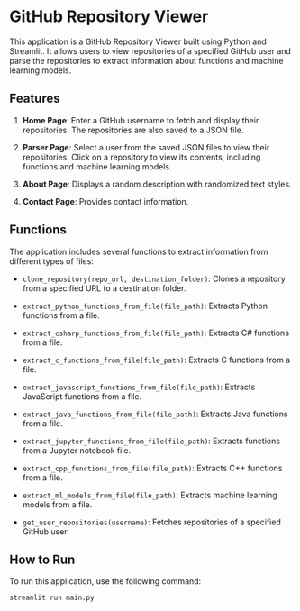 # GitHub Repository Viewer

This application is a GitHub Repository Viewer built using Python and Streamlit. It allows users to view repositories of a specified GitHub user and parse the repositories to extract information about functions and machine learning models.

## Features

1. **Home Page**: Enter a GitHub username to fetch and display their repositories. The repositories are also saved to a JSON file.

2. **Parser Page**: Select a user from the saved JSON files to view their repositories. Click on a repository to view its contents, including functions and machine learning models.

3. **About Page**: Displays a random description with randomized text styles.

4. **Contact Page**: Provides contact information.

## Functions

The application includes several functions to extract information from different types of files:

- `clone_repository(repo_url, destination_folder)`: Clones a repository from a specified URL to a destination folder.

- `extract_python_functions_from_file(file_path)`: Extracts Python functions from a file.

- `extract_csharp_functions_from_file(file_path)`: Extracts C# functions from a file.

- `extract_c_functions_from_file(file_path)`: Extracts C functions from a file.

- `extract_javascript_functions_from_file(file_path)`: Extracts JavaScript functions from a file.

- `extract_java_functions_from_file(file_path)`: Extracts Java functions from a file.

- `extract_jupyter_functions_from_file(file_path)`: Extracts functions from a Jupyter notebook file.

- `extract_cpp_functions_from_file(file_path)`: Extracts C++ functions from a file.

- `extract_ml_models_from_file(file_path)`: Extracts machine learning models from a file.

- `get_user_repositories(username)`: Fetches repositories of a specified GitHub user.

## How to Run

To run this application, use the following command:

```bash
streamlit run main.py